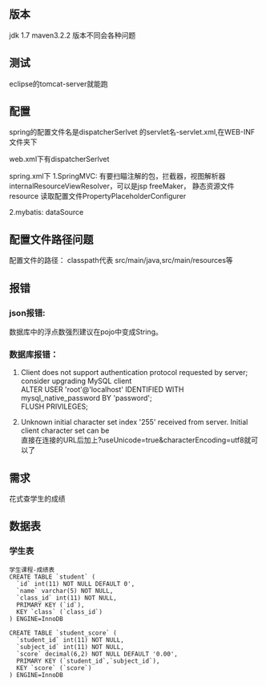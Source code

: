 ## 版本
jdk 1.7  maven3.2.2 版本不同会各种问题

## 测试
eclipse的tomcat-server就能跑

## 配置
spring的配置文件名是dispatcherSerlvet 的servlet名-servlet.xml,在WEB-INF文件夹下

web.xml下有dispatcherSerlvet 

spring.xml下
1.SpringMVC:
有要扫瞄注解的包，拦截器，视图解析器internalResourceViewResolver，可以是jsp freeMaker，
静态资源文件resource  读取配置文件PropertyPlaceholderConfigurer

2.mybatis:
dataSource

## 配置文件路径问题
配置文件的路径：
classpath代表 src/main/java,src/main/resources等

## 报错
### json报错:
数据库中的浮点数强烈建议在pojo中变成String。


### 数据库报错：
1. Client does not support authentication protocol requested by server; consider upgrading MySQL client</br>
ALTER USER 'root'@'localhost' IDENTIFIED WITH mysql_native_password BY 'password';</br>
FLUSH PRIVILEGES;

2. Unknown initial character set index '255' received from server. Initial client character set can be</br>
直接在连接的URL后加上?useUnicode=true&characterEncoding=utf8就可以了

## 需求
花式查学生的成绩

## 数据表
### 学生表

```
学生课程-成绩表
CREATE TABLE `student` (
  `id` int(11) NOT NULL DEFAULT 0',
  `name` varchar(5) NOT NULL,
  `class_id` int(11) NOT NULL,
  PRIMARY KEY (`id`),
  KEY `class` (`class_id`)
) ENGINE=InnoDB

```


```
CREATE TABLE `student_score` (
  `student_id` int(11) NOT NULL,
  `subject_id` int(11) NOT NULL,
  `score` decimal(6,2) NOT NULL DEFAULT '0.00',
  PRIMARY KEY (`student_id`,`subject_id`),
  KEY `score` (`score`)
) ENGINE=InnoDB

```